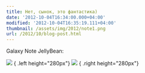 ```yaml
---
title: Нет, сынок, это фантастика)
date: '2012-10-04T16:34:00.000+04:00'
modified: '2012-10-04T16:35:19.111+04:00'
thumbnail: /assets/img/2012/note1.png
url: /2012/10/blog-post.html
---
```

Galaxy Note JellyBean:  

![](/assets/img/2012/note1.png)
{ .left height="280px"}
![](/assets/img/2012/note2.png)
{ .right height="280px"}  

<div style="clear:both"></div>
